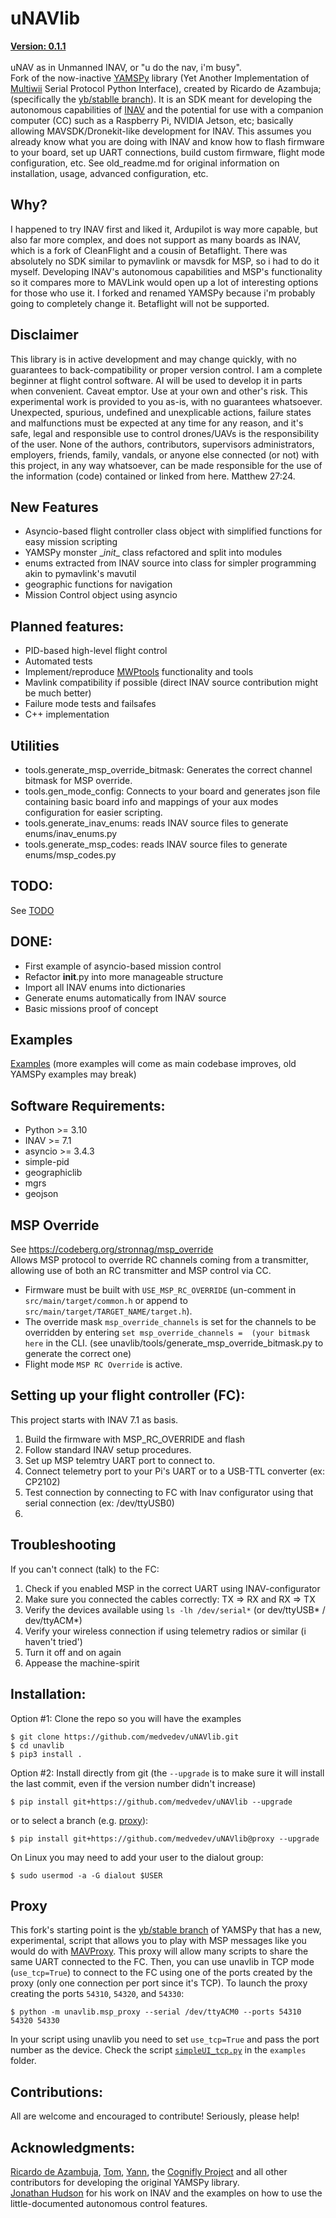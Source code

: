 # uNAVlib
**[Version: 0.1.1](CHANGELOG)**\
\
uNAV as in Unmanned INAV, or "u do the nav, i'm busy".\
Fork of the now-inactive [YAMSPy](https://github.com/thecognifly/YAMSPy) library (Yet Another Implementation of [Multiwii](https://github.com/multiwii) Serial Protocol Python Interface), created by Ricardo de Azambuja; (specifically the [yb/stablle branch](https://github.com/thecognifly/YAMSPy/tree/yb/stable)). It is an SDK meant for developing the autonomous capabilities of [INAV](https://github.com/INAVFlight/INAV) and the potential for use with a companion computer (CC) such as a Raspberry Pi, NVIDIA Jetson, etc; basically allowing MAVSDK/Dronekit-like development for INAV. This assumes you already know what you are doing with INAV and know how to flash firmware to your board, set up UART connections, build custom firmware, flight mode configuration, etc. See old_readme.md for original information on installation, usage, advanced configuration, etc. 

## Why?
I happened to try INAV first and liked it, Ardupilot is way more capable, but also far more complex, and does not support as many boards as INAV, which is a fork of CleanFlight and a cousin of Betaflight. There was absolutely no SDK similar to pymavlink or mavsdk for MSP, so i had to do it myself. Developing INAV's autonomous capabilities and MSP's functionality so it compares more to MAVLink would open up a lot of interesting options for those who use it. I forked and renamed YAMSPy because i'm probably going to completely change it. Betaflight will not be supported.

## Disclaimer ## 
This library is in active development and may change quickly, with no guarantees to back-compatibility or proper version control. I am a complete beginner at flight control software. AI will be used to develop it in parts when convenient. Caveat emptor. Use at your own and other's risk. This experimental work is provided to you as-is, with no guarantees whatsoever. Unexpected, spurious, undefined and unexplicable actions, failure states and malfunctions must be expected at any time for any reason, and it's safe, legal and responsible use to control drones/UAVs is the responsibility of the user. None of the authors, contributors, supervisors administrators, employers, friends, family, vandals, or anyone else connected (or not) with this project, in any way whatsoever, can be made responsible for the use of the information (code) contained or linked from here. Matthew 27:24.

## New Features ##
* Asyncio-based flight controller class object with simplified functions for easy mission scripting
* YAMSPy monster \__init__ class refactored and split into modules
* enums extracted from INAV source into class for simpler programming akin to pymavlink's mavutil
* geographic functions for navigation
* Mission Control object using asyncio

## Planned features:
* PID-based high-level flight control
* Automated tests
* Implement/reproduce [MWPtools](https://github.com/stronnag/mwptools) functionality and tools
* Mavlink compatibility if possible (direct INAV source contribution might be much better)
* Failure mode tests and failsafes
* C++ implementation

## Utilities
* tools.generate_msp_override_bitmask: Generates the correct channel bitmask for MSP override.
* tools.gen_mode_config: Connects to your board and generates json file containing basic board info and mappings of your aux modes configuration for easier scripting.
* tools.generate_inav_enums: reads INAV source files to generate enums/inav_enums.py
* tools.generate_msp_codes: reads INAV source files to generate enums/msp_codes.py

## TODO:
See [TODO](/TODO)

## DONE:
* First example of asyncio-based mission control
* Refactor __init__.py into more manageable structure
* Import all INAV enums into dictionaries
* Generate enums automatically from INAV source
* Basic missions proof of concept

## Examples
[Examples](/examples) (more examples will come as main codebase improves, old YAMSPy examples may break)

## Software Requirements:
* Python >= 3.10
* INAV >= 7.1
* asyncio >= 3.4.3
* simple-pid
* geographiclib
* mgrs
* geojson

## MSP Override
See https://codeberg.org/stronnag/msp_override \
Allows MSP protocol to override RC channels coming from a transmitter, allowing use of both an RC transmitter and MSP control via CC.
* Firmware must be built with  `USE_MSP_RC_OVERRIDE` (un-comment in `src/main/target/common.h` or append to `src/main/target/TARGET_NAME/target.h`).
* The override mask `msp_override_channels` is set for the channels to be overridden by entering `set msp_override_channels =  (your bitmask here` in the CLI. (see unavlib/tools/generate_msp_override_bitmask.py to generate the correct one)
* Flight mode `MSP RC Override` is active.

## Setting up your flight controller (FC):
This project starts with INAV 7.1 as basis. 
1. Build the firmware with MSP_RC_OVERRIDE and flash
2. Follow standard INAV setup procedures.
3. Set up MSP telemtry UART port to connect to.
4. Connect telemetry port to your Pi's UART or to a USB-TTL converter (ex: CP2102)
5. Test connection by connecting to FC with Inav configurator using that serial connection (ex: /dev/ttyUSB0)
6. 

## Troubleshooting
If you can't connect (talk) to the FC:
1. Check if you enabled MSP in the correct UART using INAV-configurator
2. Make sure you connected the cables correctly: TX => RX and RX => TX
3. Verify the devices available using ```ls -lh /dev/serial*``` (or dev/ttyUSB* / dev/ttyACM*)
4. Verify your wireless connection if using telemetry radios or similar (i haven't tried')
5. Turn it off and on again
6. Appease the machine-spirit

## Installation:
Option #1: Clone the repo so you will have the examples
```
$ git clone https://github.com/medvedev/uNAVlib.git
$ cd unavlib
$ pip3 install .
```

Option #2: Install directly from git (the `--upgrade` is to make sure it will install the last commit, even if the version number didn't increase)
```
$ pip install git+https://github.com/medvedev/uNAVlib --upgrade

```
or to select a branch (e.g. [proxy](https://github.com/medvedev/uNAVlib/tree/proxy)):

```
$ pip install git+https://github.com/medvedev/uNAVlib@proxy --upgrade
```

On Linux you may need to add your user to the dialout group:
```
$ sudo usermod -a -G dialout $USER
```

## Proxy
This fork's starting point is the [yb/stable branch](https://github.com/thecognifly/YAMSPy/tree/yb/stable) of YAMSPy that has a new, experimental, script that allows you to play with MSP messages like you would do with [MAVProxy](https://ardupilot.org/mavproxy/). This proxy will allow many scripts to share the same UART connected to the FC. Then, you can use unavlib in TCP mode (`use_tcp=True`) to connect to the FC using one of the ports created by the proxy (only one connection per port since it's TCP). To launch the proxy creating the ports `54310`, `54320`, and `54330`:

```
$ python -m unavlib.msp_proxy --serial /dev/ttyACM0 --ports 54310 54320 54330
```
In your script using unavlib you need to set `use_tcp=True` and pass the port number as the device. Check the script [`simpleUI_tcp.py`](/examples/simpleUI_tcp.py) in the `examples` folder.

## Contributions:
All are welcome and encouraged to contribute! Seriously, please help!

## Acknowledgments:
[Ricardo de Azambuja](https://github.com/ricardodeazambuja), [Tom](https://github.com/cmftom), [Yann](https://github.com/yannbouteiller), the [Cognifly Project](https://github.com/thecognifly/) and all other contributors for developing the original YAMSPy library.\
[Jonathan Hudson](https://github.com/stronnag) for his work on INAV and the examples on how to use the little-documented autonomous control features.
